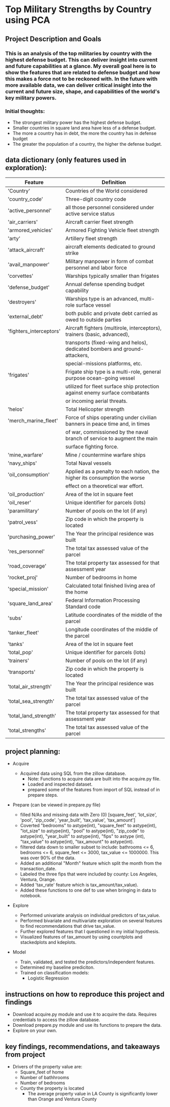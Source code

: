 # Top Military Strengths by Country using PCA

## Project Description and Goals

### This is an analysis of the top militaries by country with the highest defense budget. This can deliver insight into current and future capabilities at a glance. My overall goal here is to show the features that are related to defense budget and how this makes a force not to be reckoned with. In the future with more available data, we can deliver critical insight into the current and future size, shape, and capabilities of the world's key military powers.


### Initial thoughts:
- The strongest military power has the highest defense budget.
- Smaller countries in square land area have less of a defense budget.
- The more a country has in debt, the more the country has in defense budget
- The greater the population of a country, the higher the defense budget.

## data dictionary (only features used in exploration):

| Feature                       | Definition                               
|-------------------------------|----------------------------------------------------------------------------|
|'Country'                      | Countries of the World considered                                          |
|'country_code'                 | Three-digit country code                                                   |           
|'active_personnel'             | all those personnel considered under active service status                 |
|'air_carriers'                 | Aircraft carrier fleet strength                                            |
|'armored_vehicles'             | Armored Fighting Vehicle fleet strength                                    |
|'arty'                         | Artillery fleet strength                                                   |
|'attack_aircraft'              | aircraft elements dedicated to ground strike                               |
|'avail_manpower'               | Military manpower in form of combat personnel and labor force              |
|'corvettes'                    | Warships typically smaller than frigates                                   |
|'defense_budget'               | Annual defense spending budget capability                                  |
|'destroyers'                   | Warships type is an advanced, multi-role surface vessel                    |
|'external_debt'                | both public and private debt carried as owed to outside parties            |
|'fighters_interceptors'        | Aircraft fighters (multirole, interceptors), trainers (basic, advanced),   |
|                               | transports (fixed-wing and helos), dedicated bombers and ground-attackers, |
|                               | special-missions platforms, etc.                                           |
|'frigates'                     | Frigate ship type is a multi-role, general purpose ocean-going vessel      |
|                               | utilized for fleet surface ship protection against enemy surface combatants|
|                               | or incoming aerial threats.                                                |
|'helos'                        | Total Helicopter strength                                                  |           
|'merch_marine_fleet'           | Force of ships operating under civilian banners in peace time and, in times|
|                               | of war, commissioned by the naval branch of service to augment the main    |
|                               | surface fighting force.                                                    |
|'mine_warfare'                 | Mine / countermine warfare ships                                           |
|'navy_ships'                   | Total Naval vessels                                                        |
|'oil_consumption'              | Applied as a penalty to each nation, the higher its consumption the worse  |
|                               | effect on a theoretical war effort.                                        |
|'oil_production'               | Area of the lot in square feet                             |
|'oil_reser'                    | Unique identifier for parcels (lots)                       |
|'paramilitary'                 | Number of pools on the lot (if any)                        |
|'patrol_vess'                  | Zip code in which the property is located                  |
|'purchasing_power'             | The Year the principal residence was built                 |
|'res_personnel'                |The total tax assessed value of the parcel                  |
|'road_coverage'                |The total property tax assessed for that assessment year    |
|'rocket_proj'                  | Number of bedrooms in home                                 |           
|'special_mission'              | Calculated total finished living area of the home          |
|'square_land_area'             | Federal Information Processing Standard code               |
|'subs'                         | Latitude coordinates of the middle of the parcel           |
|'tanker_fleet'                 | Longitude coordinates of the middle of the parcel          |
|'tanks'                        | Area of the lot in square feet                             |
|'total_pop'                    | Unique identifier for parcels (lots)                       |
|'trainers'                     | Number of pools on the lot (if any)                        |
|'transports'                   | Zip code in which the property is located                  |
|'total_air_strength'           | The Year the principal residence was built                 |
|'total_sea_strength'           |The total tax assessed value of the parcel                  |
|'total_land_strength'          |The total property tax assessed for that assessment year    |
|'total_strengths'              |The total tax assessed value of the parcel                  |



## project planning:
- Acquire
    - Acquired data using SQL from the zillow database.
        - Note: Functions to acquire data are built into the acquire.py file.
        - Loaded and inspected dataset.
        - prepared some of the features from import of SQL instead of in prepare steps.

- Prepare (can be viewed in prepare.py file)
    - filled N/As and missing data with Zero (0) [square_feet', 'lot_size', 'pool', 'zip_code', 'year_built', 'tax_value', 'tax_amount']
    - Coverted "bedrooms" to astype(int), "square_feet" to astype(int), "lot_size" to astype(int), "pool" to astype(int), "zip_code" to astype(int), "year_built" to astype(int), "fips" to astype
    (int), "tax_value" to astype(int), "tax_amount" to astype(int).
    - filtered data down to smaller subset to include: bathrooms <= 6, bedrooms <= 6, square_feet <= 3000, tax_value <= 1000000. This was over 90% of the data.
    - Added an additional "Month" feature which split the month from the transaction_date.
    - Labeled the three fips that were included by county: Los Angeles, Ventura, Orange.
    - Added 'tax_rate' feature which is tax_amount/tax_value).
    - Added these functions to one def to use when bringing in data to notebook.

- Explore
    - Performed univariate analysis on individual predictors of tax_value.
    - Performed bivariate and multivariate exploration on several features to find recommendations that drive tax_value.
    - Further explored features that I questioned in my initial hypothesis.
    - Visualized features of tax_amount by using countplots and stackedplots and kdeplots.

- Model
    - Train, validated, and tested the predictors/independent features.
    - Determined my baseline prediciton.
    - Trained on classification models:
        - Logistic Regression

## instructions on how to reproduce this project and findings

- Download acquire.py module and use it to acquire the data. Requires credentials to access the zillow database.
- Download prepare.py module and use its functions to prepare the data.
- Explore on your own.

## key findings, recommendations, and takeaways from project

- Drivers of the property value are:
    - Square_feet of home
    - Number of bathhrooms
    - Number of bedrooms
    - County the property is located
        - The average property value in LA County is significantly lower than Orange and Ventura County